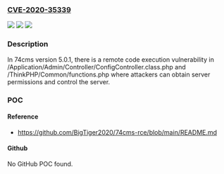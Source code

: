 ### [CVE-2020-35339](https://cve.mitre.org/cgi-bin/cvename.cgi?name=CVE-2020-35339)
![](https://img.shields.io/static/v1?label=Product&message=n%2Fa&color=blue)
![](https://img.shields.io/static/v1?label=Version&message=n%2Fa&color=blue)
![](https://img.shields.io/static/v1?label=Vulnerability&message=n%2Fa&color=brighgreen)

### Description

In 74cms version 5.0.1, there is a remote code execution vulnerability in /Application/Admin/Controller/ConfigController.class.php and /ThinkPHP/Common/functions.php where attackers can obtain server permissions and control the server.

### POC

#### Reference
- https://github.com/BigTiger2020/74cms-rce/blob/main/README.md

#### Github
No GitHub POC found.

